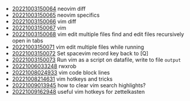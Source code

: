 - [20221003150064](/zet/20221003150064/README.md) neovim diff
- [20221003150065](/zet/20221003150065/README.md) neovim specifics
- [20221003150066](/zet/20221003150066/README.md) vim diff
- [20221003150067](/zet/20221003150067/README.md) vim
- [20221003150068](/zet/20221003150068/README.md) vim edit multiple files find and edit files recursively open in tabs
- [20221003150071](/zet/20221003150071/README.md) vim edit multiple files while running
- [20221003150072](/zet/20221003150072/README.md) Set spacevim record key back to [Q]
- [20221003150073](/zet/20221003150073/README.md) Run vim as a script on datafile, write to file `output`
- [20221006033248](/zet/20221006033248/README.md) rwxrob
- [20221008024933](/zet/20221008024933/README.md) vim code block lines
- [20221008214631](/zet/20221008214631/README.md) vim hotkeys and tricks
- [20221009013945](/zet/20221009013945/README.md) how to clear vim search highlights?
- [20221009162948](/zet/20221009162948/README.md) useful vim hotkeys for zettelkasten

